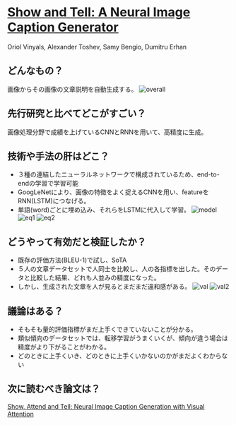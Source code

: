 # [Show and Tell: A Neural Image Caption Generator](https://www.cv-foundation.org/openaccess/content_cvpr_2015/papers/Vinyals_Show_and_Tell_2015_CVPR_paper.pdf)
Oriol Vinyals, Alexander Toshev, Samy Bengio, Dumitru Erhan

## どんなもの？
画像からその画像の文章説明を自動生成する。
![overall](https://github.com/Swall0w/thesis/blob/Swall0w-2/img/2.1.png)
## 先行研究と比べてどこがすごい？
画像処理分野で成績を上げているCNNとRNNを用いて、高精度に生成。

## 技術や手法の肝はどこ？
* ３種の連結したニューラルネットワークで構成されているため、end-to-endの学習で学習可能
* GoogLeNetにより、画像の特徴をよく捉えるCNNを用い、featureをRNN(LSTM)につなげる。
* 単語(word)ごとに埋め込み、それらをLSTMに代入して学習。
![model](https://github.com/Swall0w/thesis/blob/Swall0w-2/img/2.2.png)
![eq1](https://github.com/Swall0w/thesis/blob/Swall0w-2/img/2.5.png)
![eq2](https://github.com/Swall0w/thesis/blob/Swall0w-2/img/2.6.png)


## どうやって有効だと検証したか？
* 既存の評価方法(BLEU-1)で試し、SoTA
* ５人の文章データセットで人同士を比較し、人の各指標を出した。そのデータと比較した結果、どれも人並みの精度になった。
* しかし、生成された文章を人が見るとまだまだ違和感がある。
![val](https://github.com/Swall0w/thesis/blob/Swall0w-2/img/2.3.png)
![val2](https://github.com/Swall0w/thesis/blob/Swall0w-2/img/2.4.png)

## 議論はある？
* そもそも量的評価指標がまだ上手くできていないことが分かる。
* 類似傾向のデータセットでは、転移学習がうまくいくが、傾向が違う場合は精度がより下がることがわかる。
* どのときに上手くいき、どのときに上手くいかないのかがまだよくわからない

## 次に読むべき論文は？
[Show, Attend and Tell: Neural Image Caption Generation with Visual Attention](https://arxiv.org/abs/1502.03044)
